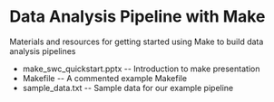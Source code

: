 # Data Analysis Pipeline with Make

Materials and resources for getting started using Make to build data analysis pipelines
*  make_swc_quickstart.pptx -- Introduction to make presentation
*  Makefile -- A commented example Makefile
*  sample_data.txt -- Sample data for our example pipeline
